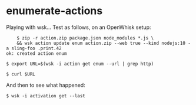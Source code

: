 enumerate-actions
============

Playing with wsk...
Test as follows, on an OpenWhisk setup:

        $ zip -r action.zip package.json node_modules *.js \
        && wsk action update enum action.zip --web true --kind nodejs:10 -a sling-foo .print.42
    ok: created action enum
    
    $ export URL=$(wsk -i action get enum --url | grep http)

    $ curl $URL
    
And then to see what happened:

    $ wsk -i activation get --last

	
